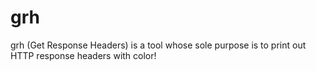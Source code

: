# grh
grh (Get Response Headers) is a tool whose sole purpose is to print out HTTP response headers with color!
